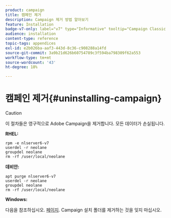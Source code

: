 ```yaml
---
product: campaign
title: 캠페인 제거
description: Campaign 제거 방법 알아보기
feature: Installation
badge-v7-only: label="v7" type="Informative" tooltip="Campaign Classic v7에만 적용"
audience: installation
content-type: reference
topic-tags: appendices
exl-id: e2b026ba-aaf3-443d-8c36-c908288a14fd
source-git-commit: 3a9b21d626b60754789c3f594ba798309f62a553
workflow-type: tm+mt
source-wordcount: '43'
ht-degree: 18%

---
```


# 캠페인 제거{#uninstalling-campaign}



>[!CAUTION]
>
>이 절차들은 영구적으로 Adobe Campaign을 제거합니다. 모든 데이터가 손실됩니다.

**RHEL:**

```
rpm -e nlserver6-v7
userdel -r neolane
groupdel neolane
rm -rf /user/local/neolane
```

**데비안:**

```
apt purge nlserver6-v7
userdel -r neolane
groupdel neolane
rm -rf /user/local/neolane
```

**Windows:**

다음을 참조하십시오. [페이지](../../migration/using/migrating-in-windows-for-adobe-campaign-7.md#deleting-and-cleansing-adobe-campaign-previous-version). Campaign 설치 폴더를 제거하는 것을 잊지 마십시오.
